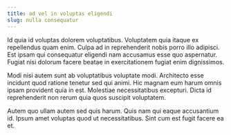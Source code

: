 ```yaml
---
title: ad vel in voluptas eligendi
slug: nulla consequatur
---
```


Id quia id voluptas dolorem voluptatibus. Voluptatem quia itaque ex repellendus quam enim. Culpa ad in reprehenderit nobis porro illo adipisci. Est ipsam qui consequatur eligendi nam accusamus esse quo aspernatur. Fugiat nisi dolorum facere beatae in exercitationem fugiat enim dignissimos.

Modi nisi autem sunt ab voluptatibus voluptate modi. Architecto esse incidunt quod ratione tenetur sed qui animi. Hic magnam eum harum omnis ipsam provident quia in est. Molestiae necessitatibus excepturi. Dicta id reprehenderit non rerum quia quos suscipit voluptatem.

Autem quo ullam autem sed quis harum. Quis nam qui eaque accusantium id. Ipsum amet voluptas quod ut necessitatibus. Sint cum est fugit facere ea et.
